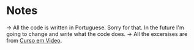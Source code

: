 # Notes

-> All the code is written in Portuguese. Sorry for that. In the future I'm going to change and write what the code does. 
-> All the excersises are from [Curso em Video](https://github.com/cursoemvideo).
